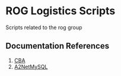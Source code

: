 # ROG Logistics Scripts
Scripts related to the rog group

## Documentation References
<ol>
    <li><a href='http://cbateam.github.io/CBA_A3/docs/files/overview-txt.html'>CBA</a></li>
    <li><a href='https://arma2netmysqlplugin.readthedocs.io/en/latest/'>A2NetMySQL</a></li>
</ol>
